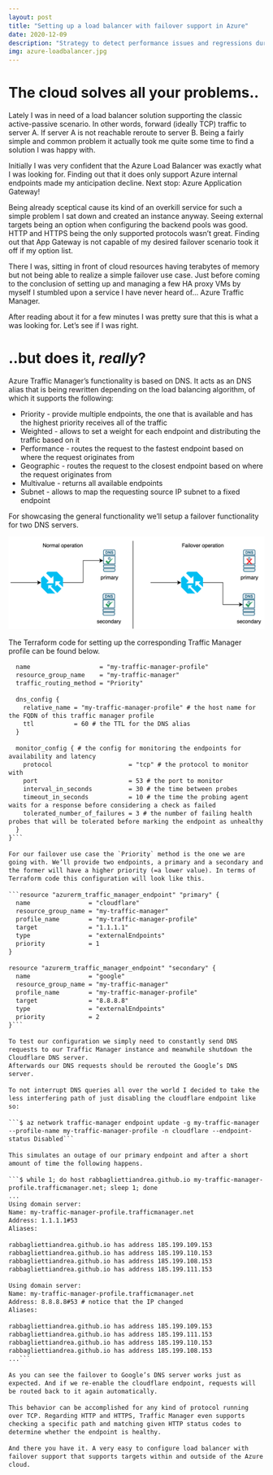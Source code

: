 ```yaml
---
layout: post
title: "Setting up a load balancer with failover support in Azure"
date: 2020-12-09
description: "Strategy to detect performance issues and regressions during the development/release cycle of a software component"
img: azure-loadbalancer.jpg
---
```


# The cloud solves all your problems..
Lately I was in need of a load balancer solution supporting the classic active-passive scenario. In other words, forward (ideally TCP) traffic to server A. If server A is not reachable reroute to server B. Being a fairly simple and common problem it actually took me quite some time to find a solution I was happy with.

Initially I was very confident that the Azure Load Balancer was exactly what I was looking for. Finding out that it does only support Azure internal endpoints made my anticipation decline. Next stop: Azure Application Gateway!

Being already sceptical cause its kind of an overkill service for such a simple problem I sat down and created an instance anyway. Seeing external targets being an option when configuring the backend pools was good. HTTP and HTTPS being the only supported protocols wasn’t great. Finding out that App Gateway is not capable of my desired failover scenario took it off if my option list.

There I was, sitting in front of cloud resources having terabytes of memory but not being able to realize a simple failover use case. Just before coming to the conclusion of setting up and managing a few HA proxy VMs by myself I stumbled upon a service I have never heard of… Azure Traffic Manager.

After reading about it for a few minutes I was pretty sure that this is what a was looking for. Let’s see if I was right.

# ..but does it, _really_?
Azure Traffic Manager’s functionality is based on DNS. It acts as an DNS alias that is being rewritten depending on the load balancing algorithm, of which it supports the following:

- Priority - provide multiple endpoints, the one that is available and has the highest priority receives all of the traffic
- Weighted - allows to set a weight for each endpoint and distributing the traffic based on it
- Performance - routes the request to the fastest endpoint based on where the request originates from
- Geographic - routes the request to the closest endpoint based on where the request originates from
- Multivalue - returns all available endpoints
- Subnet - allows to map the requesting source IP subnet to a fixed endpoint

For showcasing the general functionality we’ll setup a failover functionality for two DNS servers.

![Failover](/assets/img/failover.png)

The Terraform code for setting up the corresponding Traffic Manager profile can be found below.

```resource "azurerm_traffic_manager_profile" "my-traffic-manager-profile" {
  name                   = "my-traffic-manager-profile"
  resource_group_name    = "my-traffic-manager"
  traffic_routing_method = "Priority"

  dns_config {
    relative_name = "my-traffic-manager-profile" # the host name for the FQDN of this traffic manager profile
    ttl           = 60 # the TTL for the DNS alias
  }

  monitor_config { # the config for monitoring the endpoints for availability and latency
    protocol                     = "tcp" # the protocol to monitor with
    port                         = 53 # the port to monitor
    interval_in_seconds          = 30 # the time between probes
    timeout_in_seconds           = 10 # the time the probing agent waits for a response before considering a check as failed
    tolerated_number_of_failures = 3 # the number of failing health probes that will be tolerated before marking the endpoint as unhealthy
  }
}```

For our failover use case the `Priority` method is the one we are going with. We’ll provide two endpoints, a primary and a secondary and the former will have a higher priority (=a lower value). In terms of Terraform code this configuration will look like this.

```resource "azurerm_traffic_manager_endpoint" "primary" {
  name                = "cloudflare"
  resource_group_name = "my-traffic-manager"
  profile_name        = "my-traffic-manager-profile"
  target              = "1.1.1.1"
  type                = "externalEndpoints"
  priority            = 1
}

resource "azurerm_traffic_manager_endpoint" "secondary" {
  name                = "google"
  resource_group_name = "my-traffic-manager"
  profile_name        = "my-traffic-manager-profile"
  target              = "8.8.8.8"
  type                = "externalEndpoints"
  priority            = 2
}```

To test our configuration we simply need to constantly send DNS requests to our Traffic Manager instance and meanwhile shutdown the Cloudflare DNS server. 
Afterwards our DNS requests should be rerouted the Google’s DNS server.

To not interrupt DNS queries all over the world I decided to take the less interfering path of just disabling the cloudflare endpoint like so:

```$ az network traffic-manager endpoint update -g my-traffic-manager --profile-name my-traffic-manager-profile -n cloudflare --endpoint-status Disabled```

This simulates an outage of our primary endpoint and after a short amount of time the following happens.

```$ while 1; do host rabbagliettiandrea.github.io my-traffic-manager-profile.trafficmanager.net; sleep 1; done
...
Using domain server:
Name: my-traffic-manager-profile.trafficmanager.net
Address: 1.1.1.1#53
Aliases:

rabbagliettiandrea.github.io has address 185.199.109.153
rabbagliettiandrea.github.io has address 185.199.110.153
rabbagliettiandrea.github.io has address 185.199.108.153
rabbagliettiandrea.github.io has address 185.199.111.153

Using domain server:
Name: my-traffic-manager-profile.trafficmanager.net
Address: 8.8.8.8#53 # notice that the IP changed
Aliases:

rabbagliettiandrea.github.io has address 185.199.109.153
rabbagliettiandrea.github.io has address 185.199.111.153
rabbagliettiandrea.github.io has address 185.199.110.153
rabbagliettiandrea.github.io has address 185.199.108.153
...```

As you can see the failover to Google’s DNS server works just as expected. And if we re-enable the cloudflare endpoint, requests will be routed back to it again automatically.

This behavior can be accomplished for any kind of protocol running over TCP. Regarding HTTP and HTTPS, Traffic Manager even supports checking a specific path and matching given HTTP status codes to determine whether the endpoint is healthy.

And there you have it. A very easy to configure load balancer with failover support that supports targets within and outside of the Azure cloud.